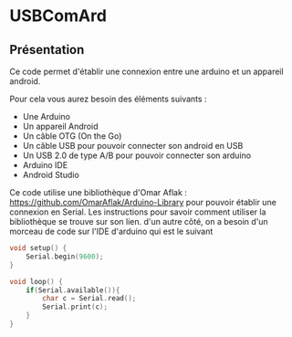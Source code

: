 # USBComArd

## Présentation
Ce code permet d'établir une connexion entre une arduino et un appareil android.

Pour cela vous aurez besoin des éléments suivants :

* Une Arduino
* Un appareil Android 
* Un câble OTG (On the Go)
* Un câble USB pour pouvoir connecter son android en USB
* Un USB 2.0 de type A/B pour pouvoir connecter son arduino 
* Arduino IDE
* Android Studio

Ce code utilise une bibliothèque d'Omar Aflak :
https://github.com/OmarAflak/Arduino-Library
pour pouvoir établir une connexion en Serial. Les instructions pour savoir comment utiliser la bibliothèque se trouve sur son lien.
d'un autre côté, on a besoin d'un morceau de code sur l'IDE d'arduino qui est le suivant 

```C
void setup() {
    Serial.begin(9600);
}

void loop() {
    if(Serial.available()){
        char c = Serial.read();
        Serial.print(c);
    }
}
```
